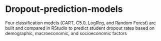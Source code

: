 # Dropout-prediction-models
Four classification models (CART, C5.0, LogReg, and Random Forest) are built and compared in RStudio to predict student dropout rates based on demographic, macroeconomic, and socioeconomic factors


